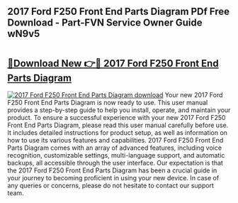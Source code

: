 ## 2017 Ford F250 Front End Parts Diagram PDf Free Download - Part-FVN Service Owner Guide wN9v5

# <h2><a href="http://dft8uv7.blite.top/?on=2017+Ford+F250+Front+End+Parts+Diagram">🔗Download New 👉🔴 2017 Ford F250 Front End Parts Diagram</a></h2>

[![2017 Ford F250 Front End Parts Diagram download](https://i.imgur.com/lujVjoI.png)](http://dft8uv7.blite.top/?on=2017+Ford+F250+Front+End+Parts+Diagram)
Your new 2017 Ford F250 Front End Parts Diagram is now ready to use. This user manual provides a step-by-step guide to help you install, operate, and maintain your product. To ensure a successful experience with your new 2017 Ford F250 Front End Parts Diagram, please read this user manual carefully before use. It includes detailed instructions for product setup, as well as information on how to use its various features and capabilities. 2017 Ford F250 Front End Parts Diagram comes with an array of advanced features, including voice recognition, customizable settings, multi-language support, and automatic backups, all accessible through the user interface. Our expectation is that the 2017 Ford F250 Front End Parts Diagram has been a crucial guide in your journey to becoming proficient in using your new device. In case of any queries or concerns, please do not hesitate to contact our support team.

